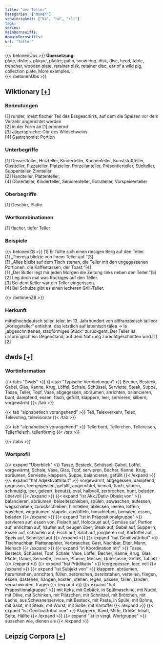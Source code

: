 ```yaml
---
title: "der Teller"
kategorien: ["Nomen"]
schwierigkeit: ["k4", "h4", "r11"]
tags:
series:
mainDornseiffs:
domainDornseiffs:
url: "Teller"
---
```


{{< betonenÜbs >}}
**Übersetzung:**  
plate, dishes, plaque, platter, palm, snow ring, disk, disc, head, table, trencher, wooden plate, retainer disk, retainer disc, ear of a wild pig, collection  plate, More examples...  
{{< /betonenÜbs >}}

## Wiktionary [[+](https://de.wiktionary.org/wiki/Teller)]

### Bedeutungen
[1] runder, meist flacher Teil des Essgeschirrs, auf dem die Speisen vor dem Verzehr angerichtet werden  
[2] in der Form an [1] erinnernd  
[3] Jägersprache: Ohr des Wildschweins  
[4] Gastronomie: Portion  

### Unterbegriffe
[1] Dessertteller, Holzteller, Kinderteller, Kuchenteller, Kunststoffteller, Obstteller, Pizzateller, Platzteller, Porzellanteller, Präsentierteller, Stielteller, Suppenteller, Zinnteller  
[2] Handteller, Plattenteller,  
[4] Dönerteller, Kinderteller, Seniorenteller, Extrateller, Vorspeisenteller  

### Oberbegriffe
[1] Geschirr, Platte  

### Wortkombinationen
[1] flacher, tiefer Teller  

### Beispiele
{{< betonenZB >}}
[1] Er füllte sich einen riesigen Berg auf den Teller.  
[1] „Theresa blickte von ihrem Teller auf.“[3]  
[1] „Alles bleibt auf dem Tisch stehen, die Teller mit den ungegessenen Portionen, die Kaffeetassen, der Toast.“[4]  
[1] „Der Butler legt mir jeden Morgen die Zeitung links neben den Teller.“[5]  
[2] Leg doch mal was Rockiges auf den Teller.  
[3] Bei dem Keiler war ein Teller eingerissen.  
[4] Bei Schulze gibt es einen leckeren Grill-Teller.  

{{< /betonenZB >}}
### Herkunft
mittelhochdeutsch teller, teler, im 13. Jahrhundert von altfranzösisch tailleor „Vorlegeteller“ entlehnt, das letztlich auf lateinisch tālea → la „abgeschnittenes, stabförmiges Stück“ zurückgeht. Der Teller ist ursprünglich ein Gegenstand, auf dem Nahrung zurechtgeschnitten wird.[1][2]  



## dwds [[+](https://www.dwds.de/wb/Teller)]

### Wortinformation
{{< tabs "Dwds" >}}
{{< tab "Typische Verbindungen" >}}
Becher, Besteck, Gabel, Glas, Kanne, Krug, Löffel, Schale, Schüssel, Serviette, Steak, Suppe, Tasse, Teller, Topf, Vase, abgegessen, abräumen, anrichten, balancieren, bunt, dampfend, essen, flach, gefüllt, klappern, leer, servieren, silbern, vorgewärmt
{{< /tab >}}

{{< tab "alphabetisch vorangehend" >}}
Tell, Telexverkehr, Telex, Televoting, televisionär
{{< /tab >}}

{{< tab "alphabetisch vorangehend" >}}
Tellerbord, Tellerchen, Tellereisen, Tellerfleisch, tellerförmig
{{< /tab >}}

{{< /tabs >}}

### Wortprofil
{{< expand "Überblick" >}} Tasse, Besteck, Schüssel, Gabel, Löffel, vorgewärmt, Schale, Vase, Glas, Topf, servieren, Becher, Kanne, Krug, abräumen, Serviette, klappern, Suppe, balancieren, gefüllt {{< /expand >}}
{{< expand "hat Adjektivattribut" >}} vorgewärmt, abgegessen, dampfend, gegessen, leergegessen, gefüllt, angerichtet, bemalt, flach, silbern, schmutzig, leer, geleert, benutzt, oval, halbvoll, zerbrochen, bunt, beladen, übervoll {{< /expand >}}
{{< expand "ist Akk./Dativ-Objekt von" >}} balancieren, abräumen, beiseiteschieben, spülen, abwaschen, aufessen, wegschieben, zurückschieben, hinstellen, ablecken, leeren, löffeln, waschen, wegräumen, stapeln, auslöffeln, hinschieben, bemalen, essen, beladen {{< /expand >}}
{{< expand "ist in Präpositionalgruppe" >}} servieren auf, essen von, Fleisch auf, Holocaust auf, Gemüse auf, Portion auf, anrichten auf, häufen auf, beugen über, Steak auf, Gabel auf, Suppe in, Essen auf, schaufeln auf, Fisch auf, Salat auf, jonglieren mit, Kartoffel auf, Speis auf, Schnitzel auf {{< /expand >}}
{{< expand "hat Genitivattribut" >}} Tischnachbar, Plattenspieler, Verbraucher, Gast, Nachbar, Elter, Mann, Mensch {{< /expand >}}
{{< expand "in Koordination mit" >}} Tasse, Besteck, Schüssel, Topf, Schale, Vase, Löffel, Becher, Kanne, Krug, Glas, Platte, Gabel, Serviette, Terrine, Pfanne, Messer, Untertasse, Gefäß, Tablett {{< /expand >}}
{{< expand "hat Prädikativ" >}} leergegessen, leer, voll {{< /expand >}}
{{< expand "ist Subjekt von" >}} klappern, abräumen, herumstehen, anrichten, füllen, zerbrechen, bereitstehen, verteilen, fliegen, essen, dastehen, hängen, kosten, stehen, legen, passen, fällen, landen, verschwinden, tragen {{< /expand >}}
{{< expand "hat Präpositionalgruppe" >}} mit Keks, mit Gebäck, in Spülmaschine, mit Nudel, mit Olive, mit Schinken, mit Plätzchen, mit Schnitzel, mit Brötchen, mit Lachs, aus Schwanenservice, mit Besteck, mit Pasta, in Spüle, mit Bohne, mit Salat, mit Steak, mit Wurst, mit Soße, mit Kartoffel {{< /expand >}}
{{< expand "ist Genitivattribut von" >}} Klappern, Rand, Mitte, Größe, Inhalt, Seite, Hälfte {{< /expand >}}
{{< expand "ist in vergl. Wortgruppe" >}} aussehen wie, dienen als {{< /expand >}}

## Leipzig Corpora [[+](https://corpora.uni-leipzig.de/en/res?word=Teller&corpusId=deu_newscrawl-public_2018)]

